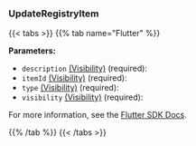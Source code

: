 ### UpdateRegistryItem

{{< tabs >}}
{{% tab name="Flutter" %}}

**Parameters:**

- `description` [(Visibility)](https://flutter.viam.dev/viam_protos.app.app/Visibility-class.html) (required):
- `itemId` [(Visibility)](https://flutter.viam.dev/viam_protos.app.app/Visibility-class.html) (required):
- `type` [(Visibility)](https://flutter.viam.dev/viam_protos.app.app/Visibility-class.html) (required):
- `visibility` [(Visibility)](https://flutter.viam.dev/viam_protos.app.app/Visibility-class.html) (required):


For more information, see the [Flutter SDK Docs](https://flutter.viam.dev/viam_protos.app.app/AppServiceClient/updateRegistryItem.html).

{{% /tab %}}
{{< /tabs >}}
